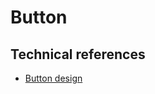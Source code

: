 # Button

## Technical references

-   [Button design](https://blog.prototypr.io/8-rules-for-perfect-button-design-185d1202ee9c)
